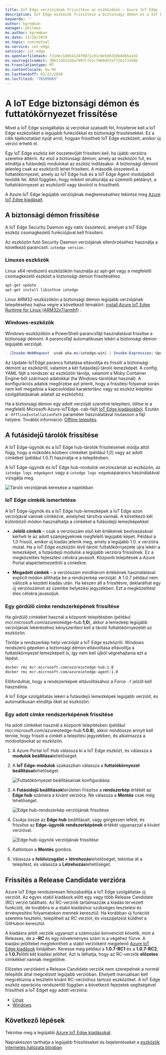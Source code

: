 ```yaml
---
title: IoT Edge verziójának frissítése az eszközökön – Azure IoT Edge | Microsoft Docs
description: IoT Edge eszközök frissítése a biztonsági démon és a IoT Edge futtatókörnyezet legújabb verzióinak futtatásához
keywords: ''
author: kgremban
manager: philmea
ms.author: kgremban
ms.date: 11/19/2019
ms.topic: conceptual
ms.service: iot-edge
services: iot-edge
ms.openlocfilehash: f31dec1d654124f9071c01c0e5d033db4b65a1d3
ms.sourcegitcommit: 38b11501526a7997cfe1c7980d57e772b1f3169b
ms.translationtype: MT
ms.contentlocale: hu-HU
ms.lasthandoff: 01/22/2020
ms.locfileid: "76509665"
---
```

# <a name="update-the-iot-edge-security-daemon-and-runtime"></a>A IoT Edge biztonsági démon és futtatókörnyezet frissítése

Mivel a IoT Edge szolgáltatás új verziókat szabadít fel, frissítenie kell a IoT Edge eszközöket a legújabb funkciókkal és biztonsági frissítésekkel. Ez a cikk tájékoztatást nyújt arról, hogyan frissítheti IoT Edge eszközeit, amikor új verzió érhető el.

Egy IoT Edge eszköz két összetevőjét frissíteni kell, ha újabb verzióra szeretne áttérni. Az első a biztonsági démon, amely az eszközön fut, és elindítja a futásidejű modulokat az eszköz indításakor. A biztonsági démont jelenleg csak az eszközről lehet frissíteni. A második összetevő a futtatókörnyezet, amely az IoT Edge hub és a IoT Edge Agent moduljaiból tevődik fel. Attól függően, hogy miként strukturálja az üzemelő példányt, a futtatókörnyezet az eszközről vagy távolról is frissíthető.

A Azure IoT Edge legújabb verziójának megkereséséhez tekintse meg [Azure IoT Edge kiadásait](https://github.com/Azure/azure-iotedge/releases).

## <a name="update-the-security-daemon"></a>A biztonsági démon frissítése

A IoT Edge Security Daemon egy natív összetevő, amelyet a IoT Edge eszköz csomagkezelő funkciójával kell frissíteni.

Az eszközön futó Security Daemon verziójának ellenőrzéséhez használja a következő parancsot: `iotedge version`.

### <a name="linux-devices"></a>Linuxos eszközök

Linux x64 rendszerű eszközökön használja az apt-get vagy a megfelelő csomagkezelő eszközt a biztonsági démon frissítéséhez.

```bash
apt-get update
apt-get install libiothsm iotedge
```

Linux ARM32-eszközökön a biztonsági démon legújabb verziójának telepítéséhez hajtsa végre a következő témakört: [install Azure IoT Edge Runtime for Linux (ARM32v7/armhf)](how-to-install-iot-edge-linux-arm.md) .

### <a name="windows-devices"></a>Windows-eszközök

Windows-eszközökön a PowerShell-parancsfájl használatával frissítse a biztonsági démont. A parancsfájl automatikusan lekéri a biztonsági démon legújabb verzióját.

```powershell
. {Invoke-WebRequest -useb aka.ms/iotedge-win} | Invoke-Expression; Update-IoTEdge -ContainerOs <Windows or Linux>
```

Az Update-IoTEdge parancs futtatása eltávolítja és frissíti a biztonsági démont az eszközről, valamint a két futásidejű tároló lemezképét. A config. YAML fájlt a rendszer az eszközön tárolja, valamint a Moby Container Engine-ből származó adatokkal (ha Windows-tárolókat használ). A konfigurációs adatok megőrzése azt jelenti, hogy a frissítési folyamat során nem kell megadnia a kapcsolódási karakterlánc vagy az eszköz kiépítési szolgáltatásának adatait az eszközhöz.

Ha a biztonsági démon egy adott verzióját szeretné telepíteni, töltse le a megfelelő Microsoft-Azure-IoTEdge. cab-fájlt [IoT Edge kiadásokból](https://github.com/Azure/azure-iotedge/releases). Ezután a `-OfflineInstallationPath` paraméter használatával mutasson a fájl helyére. További információ: [Offline telepítés](how-to-install-iot-edge-windows.md#offline-installation).

## <a name="update-the-runtime-containers"></a>A futásidejű tárolók frissítése

A IoT Edge-ügynök és a IoT Edge hub-tárolók frissítésének módja attól függ, hogy a működés közbeni címkéket (például 1,0) vagy az adott címkéket (például 1.0.7) használja-e a telepítésben.

A IoT Edge-ügynök és IoT Edge hub-modulok verziószámát az eszközön, az `iotedge logs edgeAgent` vagy a `iotedge logs edgeHub`parancs használatával vizsgálja meg.

  ![Tároló verziójának keresése a naplókban](./media/how-to-update-iot-edge/container-version.png)

### <a name="understand-iot-edge-tags"></a>IoT Edge címkék ismertetése

A IoT Edge-ügynök és a IoT Edge hub-lemezképek a IoT Edge azon verziójával vannak címkézve, amelyhez társítva vannak. A következő két különböző módon használhatja a címkéket a futásidejű lemezképekkel:

* **Jelölő címkék** – csak a verziószám első két értékének beolvasásával kérheti le az adott számjegyeknek megfelelő legújabb képet. Például a 1,0 frissül, amikor új kiadás jelenik meg, amely a legújabb 1.0. x verzióra mutat. Ha a IoT Edge eszközön lévő tároló futtatókörnyezete újra lekéri a lemezképet, a futásidejű modulok a legújabb verzióra frissülnek. Ez a megközelítés fejlesztési célokra javasolt. Központi telepítések a Azure Portal alapértelmezettről a címkékre.

* **Megadott címkék** – a verziószám mindhárom értékének használatával explicit módon állíthatja be a rendszerkép verzióját. A 1.0.7 például nem változik a kezdeti kiadás után. Ha készen áll a frissítésre, deklarálhat egy új verziószámot az üzembe helyezési jegyzékben. Ezt a megközelítést éles célokra javasoljuk.

### <a name="update-a-rolling-tag-image"></a>Egy gördülő címke rendszerképének frissítése

Ha gördülő címkéket használ a központi telepítésben (például mcr.microsoft.com/azureiotedge-hub:**1,0**), akkor a lemezkép legújabb verziójának lekéréséhez kényszeríteni kell a tároló futtatókörnyezetét az eszközön.

Törölje a rendszerkép helyi verzióját a IoT Edge eszközről. Windows rendszerű gépeken a biztonsági démon eltávolítása eltávolítja a futtatókörnyezet lemezképeit is, így nem kell újból végrehajtania ezt a lépést.

```bash
docker rmi mcr.microsoft.com/azureiotedge-hub:1.0
docker rmi mcr.microsoft.com/azureiotedge-agent:1.0
```

Előfordulhat, hogy a rendszerképek eltávolításához a Force `-f` jelzőt kell használnia.

A IoT Edge szolgáltatás lekéri a futásidejű lemezképek legújabb verzióit, és automatikusan elindítja őket az eszközön.

### <a name="update-a-specific-tag-image"></a>Egy adott címke rendszerképének frissítése

Ha adott címkéket használ a központi telepítésben (például mcr.microsoft.com/azureiotedge-hub:**1.0.8**), akkor mindössze annyit kell tennie, hogy frissíti a címkét a telepítési jegyzékben, és alkalmazza a módosításokat az eszközön.

1. A Azure Portal IoT Hub válassza ki a IoT Edge eszközt, és válassza a **modulok beállítása**lehetőséget.

1. A **IoT Edge-modulok** szakaszban válassza a **futtatókörnyezet beállításai**lehetőséget.

   ![Futtatókörnyezet beállításainak konfigurálása](./media/how-to-update-iot-edge/configure-runtime.png)

1. A **Futásidejű beállítások**területen frissítse a **rendszerkép** értékét az **Edge hub** számára a kívánt verzióra. Ne válassza a **Mentés** csak még lehetőséget.

   ![Edge hub-rendszerkép verziójának frissítése](./media/how-to-update-iot-edge/runtime-settings-edgehub.png)

1. Csukja össze az **Edge hub** beállításait, vagy görgessen lefelé, és frissítse az **Edge-ügynök** **rendszerképének** értékét ugyanazzal a kívánt verzióval.

   ![Edge hub-ügynök verziójának frissítése](./media/how-to-update-iot-edge/runtime-settings-edgeagent.png)

1. Kattintson a **Mentés** gombra.

1. Válassza a **felülvizsgálat + létrehozás**lehetőséget, tekintse át a telepítést, és válassza a **Létrehozás**lehetőséget.

## <a name="update-to-a-release-candidate-version"></a>Frissítés a Release Candidate verzióra

Azure IoT Edge rendszeresen felszabadítja a IoT Edge szolgáltatás új verzióit. Az egyes stabil kiadások előtt egy vagy több Release Candidate (RC) verzió található. Az RC-verziók tartalmazzák a kiadás tervezett funkcióit, de továbbra is a stabil kiadáshoz szükséges tesztelési és érvényesítési folyamatokon mennek keresztül. Ha korábban új funkciót szeretne tesztelni, telepítheti az RC verziót, és visszajelzést küldhet a GitHubon keresztül.

A kiadásra jelölt verziók ugyanazt a számozási konvenciót követik, mint a Releases, de a **-RC** és egy növekményes szám is a végéhez fűzve. A kiadási jelölteket megtekintheti a stabil verzióként megjelenő [Azure IoT Edge kiadások](https://github.com/Azure/azure-iotedge/releases) listájában. Keresse meg például a **1.0.7-RC1** és a **1.0.7-RC2**, a **1.0.7**előtti két kiadási jelöltet. Azt is láthatja, hogy az RC-verziók **előzetes** címkékkel vannak megjelölve.

Előzetes verzióként a Release Candidate verziók nem szerepelnek a normál telepítők által megcélzott legújabb verzióban. Ehelyett manuálisan kell megcéloznia a tesztelni kívánt RC-verzióhoz tartozó eszközöket. A IoT Edge eszköz operációs rendszertől függően a következő fejezetek segítségével frissítheti a IoT Edget egy adott verzióra:

* [Linux](how-to-install-iot-edge-linux.md#install-a-specific-runtime-version)
* [Windows](how-to-install-iot-edge-windows.md#offline-installation)

## <a name="next-steps"></a>Következő lépések

Tekintse meg a legújabb [Azure IoT Edge kiadásokat](https://github.com/Azure/azure-iotedge/releases).

Naprakészen tarthatja a legújabb frissítéseket és bejelentéseket a [eszközök internetes hálózata blogban](https://azure.microsoft.com/blog/topics/internet-of-things/)
